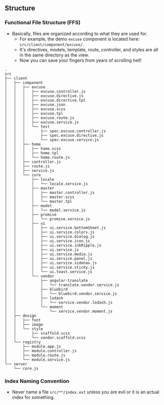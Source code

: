 ## Structure

### Functional File Structure (FFS)
- Basically, files are organized according to what they are used for.
	- For example, the demo `excuse` component is located here: `src/client/component/excuse/`.
	- It's directives, models, template, route, controller, and styles are all in the same directory as the view.
	- Now you can save your fingers from years of scrolling hell!

```
.
src
├── client
│   ├── component
│   │   ├── excuse
│   │   │   ├── excuse.controller.js
│   │   │   ├── excuse.directive.js
│   │   │   ├── excuse.directive.tpl
│   │   │   ├── excuse.json
│   │   │   ├── excuse.scss
│   │   │   ├── excuse.tpl
│   │   │   ├── excuse.route.js
│   │   │   ├── excuse.service.js
│   │   │   └── test
│   │   │       ├── spec.excuse.controller.js
│   │   │       ├── spec.excuse.directive.js
│   │   │       └── spec.excuse.service.js
│   │   ├── home
│   │   │   ├── home.scss
│   │   │   ├── home.tpl
│   │   │   └── home.route.js
│   │   ├── controller.js
│   │   ├── route.js
│   │   ├── service.js
│   │   └── core
│   │       ├── locale
│   │       │   └── locale.service.js
│   │       ├── master
│   │       │   ├── master.controller.js
│   │       │   ├── master.scss
│   │       │   └── master.tpl
│   │       ├── model
│   │       │   └── model.service.js
│   │       ├── promise
│   │       │   └── promise.service.js
│   │       ├── ui
│   │       │   ├── ui.service.bottomSheet.js
│   │       │   ├── ui.service.colors.js
│   │       │   ├── ui.service.dialog.js
│   │       │   ├── ui.service.icon.js
│   │       │   ├── ui.service.inkRipple.js
│   │       │   ├── ui.service.js
│   │       │   ├── ui.service.media.js
│   │       │   ├── ui.service.panel.js
│   │       │   ├── ui.service.sidenav.js
│   │       │   ├── ui.service.sticky.js
│   │       │   └── ui.toast.service.js
│   │       └── vendor
│   │           ├── angular-translate
│   │           │   └── translate.vendor.service.js
│   │           ├── bluebird
│   │           │   └── bluebird.vendor.service.js
│   │           ├── lodash
│   │           │   └── service.vendor.lodash.js
│   │           └── moment
│   │               └── service.vendor.moment.js
│   ├── design
│   │   ├── font
│   │   ├── image
│   │   └── style
│   │       ├── scaffold.scss
│   │       └── vendor.scaffold.scss
│   └── registry
│       ├── module.app.js
│       ├── module.controller.js
│       ├── module.route.js
│       └── module.service.js
└── server
	└── core.js
```

### Index Naming Convention
- Never name a file `src/**/index.ext` unless you are evil or it is an actual index for something.